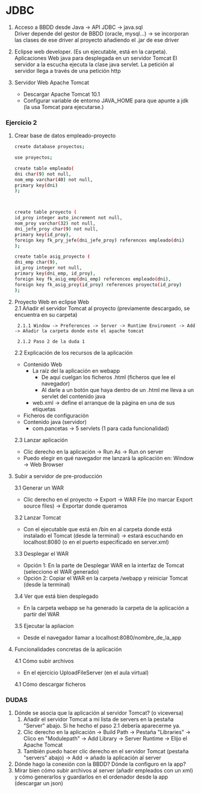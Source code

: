 # JDBC
1. Acceso a BBDD desde Java -> API JDBC -> java.sql<br>
    Driver depende del gestor de BBDD (oracle, mysql...) -> se incorporan las clases de ese driver al proyecto añadiendo el .jar de ese driver

2. Eclipse web developer. (Es un ejecutable, está en la carpeta).<br>
    Aplicaciones Web java para desplegada en un servidor Tomcat
    El servidor a la escucha ejecuta la clase java servlet. La petición al servidor llega a través de una petición http

3. Servidor Web Apache Tomcat
    - Descargar Apache Tomcat 10.1
    - Configurar variable de entorno JAVA_HOME para que apunte a jdk (la usa Tomcat para ejecutarse.)

### Ejercicio 2
1. Crear base de datos empleado-proyecto
    
    ```bash
    create database proyectos;

    use proyectos;

    create table empleado(
    dni char(9) not null,
    nom_emp varchar(40) not null,
    primary key(dni)
    );



    create table proyecto (
    id_proy integer auto_increment not null,
    nom_proy varchar(32) not null,
    dni_jefe_proy char(9) not null,
    primary key(id_proy),
    foreign key fk_pry_jefe(dni_jefe_proy) references empleado(dni)
    );

    create table asig_proyecto (
    dni_emp char(9),
    id_proy integer not null,
    primary key(dni_emp, id_proy),
    foreign key fk_asig_emp(dni_emp) references empleado(dni),
    foreign key fk_asig_proy(id_proy) references proyecto(id_proy)
    );
    ```

2. Proyecto Web en eclipse Web<br>
    2.1 Añadir el servidor Tomcat al proyecto (previamente descargado, se encuentra en su carpeta)

        2.1.1 Window -> Preferences -> Server -> Runtime Enviroment -> Add -> Añadir la carpeta donde este el apache tomcat

        2.1.2 Paso 2 de la duda 1


    2.2 Explicación de los recursos de la aplicación

    
    - Contenido Web
        - La raíz del la aplicación en webapp
            - De aquí cuelgan los ficheros .html (ficheros que lee el navegador)
            - Al darle a un botón que haya dentro de un .html me lleva a un servlet del contenido java
        - web.xml -> define el arranque de la página en una de sus etiquetas
    - Ficheros de configuración
    - Contenido java (servidor)
        - com.pancetas -> 5 servlets (1 para cada funcionalidad)
    
    2.3 Lanzar aplicación
    - Clic derecho en la aplicación -> Run As -> Run on server
    - Puedo elegir en qué navegador me lanzará la aplicación en: Window -> Web Browser

3. Subir a servidor de pre-producción

    3.1 Generar un WAR
    - Clic derecho en el proyecto -> Export -> WAR File (no marcar Export source files) -> Exportar donde queramos

    3.2 Lanzar Tomcat
    - Con el ejecutable que está en /bin en al carpeta donde está instalado el Tomcat (desde la terminal) -> estará escuchando en localhost:8080 (o en el puerto especificado en server.xml)

    3.3 Desplegar el WAR
    - Opción 1: En la parte de Desplegar WAR en la interfaz de Tomcat (selecciono el WAR generado)
    - Opción 2: Copiar el WAR en la carpeta /webapp y reiniciar Tomcat (desde la terminal)

    3.4 Ver que está bien desplegado
    - En la carpeta webapp se ha generado la carpeta de la aplicación a partir del WAR

    3.5 Ejecutar la apliacion
    - Desde el navegador llamar a localhost:8080/nombre_de_la_app


4. Funcionalidades concretas de la aplicación

    4.1 Cómo subir archivos
    - En el ejercicio UploadFileServer (en el aula virtual)
    
    4.1 Cómo descargar ficheros

### DUDAS
1. Dónde se asocia que la aplicación al servidor Tomcat? (o viceversa)
    1. Añadir el servidor Tomcat a mi lista de servers en la pestaña "Server" abajo. Si he hecho el paso 2.1 debería aparecerme ya.
    2. Clic derecho en la aplicación -> Build Path -> Pestaña "Libraries" -> Clico en "Modulepath" -> Add Library -> Server Runtime -> Elijo el Apache Tomcat
    3. También puedo hacer clic derecho en el servidor Tomcat (pestaña "servers" abajo) -> Add -> añado la aplicación al server
2. Dónde hago la conexión con la BBDD? Dónde la configuro en la app?
3. Mirar bien cómo subir archivos al server (añadir empleados con un xml) y cómo generarlos y guardarlos en el ordenador desde la app (descargar un json)
